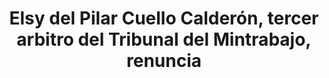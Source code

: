 ---
layout: post
title:  Elsy del Pilar Cuello Calderón, tercer arbitro del Tribunal del Mintrabajo, renuncia
image: /public/tribunal_avianca.jpg
timeline-date: Noviembre 2 de 2017
---